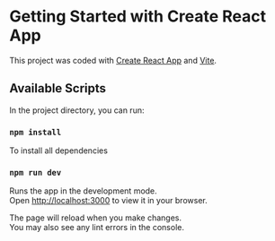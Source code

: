 # Getting Started with Create React App

This project was coded with [Create React App](https://github.com/facebook/create-react-app) and [Vite](https://vitejs.dev/).

## Available Scripts

In the project directory, you can run:

### `npm install`

To install all dependencies

### `npm run dev`

Runs the app in the development mode.\
Open [http://localhost:3000](http://localhost:3000) to view it in your browser.

The page will reload when you make changes.\
You may also see any lint errors in the console.